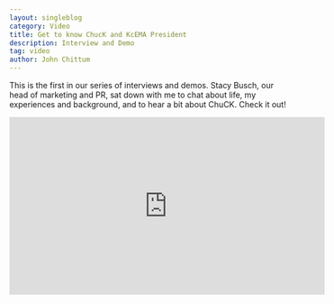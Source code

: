 ```yaml
---
layout: singleblog
category: Video
title: Get to know ChucK and KcEMA President
description: Interview and Demo
tag: video
author: John Chittum
---
```


This is the first in our series of interviews and demos. Stacy Busch, our head of marketing and PR, sat down with me to chat about life, my experiences and background, and to hear a bit about ChuCK. Check it out!

<iframe width="560" height="315" src="https://www.youtube.com/embed/ZsNk334spGc" frameborder="0" allowfullscreen></iframe>
